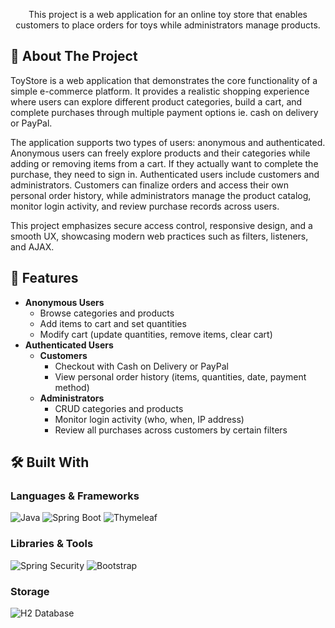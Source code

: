 <p align="center">
    This project is a web application for an online toy store that enables customers to place orders for toys while administrators manage products.  
</p>

## 📌 About The Project

ToyStore is a web application that demonstrates the core functionality of a simple e-commerce platform. It provides a realistic shopping experience where users can explore different product categories, build a cart, and complete purchases through multiple payment options ie. cash on delivery or PayPal.

The application supports two types of users: anonymous and authenticated. Anonymous users can freely explore products and their categories while adding or removing items from a cart. If they actually want to complete the purchase, they need to sign in. Authenticated users include customers and administrators. Customers can finalize orders and access their own personal order history, while administrators manage the product catalog, monitor login activity, and review purchase records across users.

This project emphasizes secure access control, responsive design, and a smooth UX, showcasing modern web practices such as filters, listeners, and AJAX.

## 🚀 Features

- **Anonymous Users**
  - Browse categories and products
  - Add items to cart and set quantities
  - Modify cart (update quantities, remove items, clear cart)
- **Authenticated Users**
  - **Customers**
    - Checkout with Cash on Delivery or PayPal
    - View personal order history (items, quantities, date, payment method)
  - **Administrators**
    - CRUD categories and products
    - Monitor login activity (who, when, IP address)
    - Review all purchases across customers by certain filters

## 🛠 Built With

### **Languages & Frameworks**  
![Java](https://img.shields.io/badge/Java-ED8B00?style=for-the-badge&logo=openjdk&logoColor=white)
![Spring Boot](https://img.shields.io/badge/Spring%20Boot-6DB33F?style=for-the-badge&logo=springboot&logoColor=white)
![Thymeleaf](https://img.shields.io/badge/Thymeleaf-005F0F?style=for-the-badge&logo=thymeleaf&logoColor=white)

### **Libraries & Tools**
![Spring Security](https://img.shields.io/badge/Spring%20Security-1D4ED8?style=for-the-badge&logo=springsecurity&logoColor=white)
![Bootstrap](https://img.shields.io/badge/Bootstrap-563D7C?style=for-the-badge&logo=bootstrap&logoColor=white)

### **Storage**  
![H2 Database](https://img.shields.io/badge/H2-007396?style=for-the-badge)

